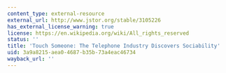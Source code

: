 ```yaml
---
content_type: external-resource
external_url: http://www.jstor.org/stable/3105226
has_external_license_warning: true
license: https://en.wikipedia.org/wiki/All_rights_reserved
status: ''
title: 'Touch Someone: The Telephone Industry Discovers Sociability'
uid: 3a9a8215-aea0-4687-b35b-73a4eac46734
wayback_url: ''
---
```

